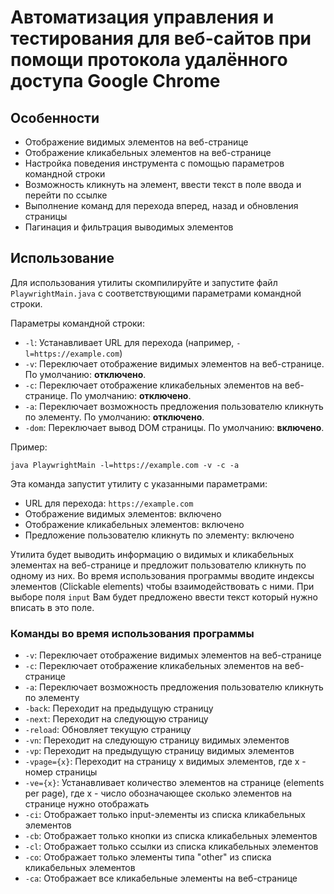# Автоматизация управления и тестирования для веб-сайтов при помощи протокола удалённого доступа Google Chrome

## Особенности

- Отображение видимых элементов на веб-странице
- Отображение кликабельных элементов на веб-странице
- Настройка поведения инструмента с помощью параметров командной строки
- Возможность кликнуть на элемент, ввести текст в поле ввода и перейти по ссылке
- Выполнение команд для перехода вперед, назад и обновления страницы
- Пагинация и фильтрация выводимых элементов

## Использование

Для использования утилиты скомпилируйте и запустите файл `PlaywrightMain.java` с соответствующими параметрами командной строки.

Параметры командной строки:
- `-l`: Устанавливает URL для перехода (например, `-l=https://example.com`)
- `-v`: Переключает отображение видимых элементов на веб-странице. По умолчанию: **отключено**.
- `-c`: Переключает отображение кликабельных элементов на веб-странице. По умолчанию: **отключено**.
- `-a`: Переключает возможность предложения пользователю кликнуть по элементу. По умолчанию: **отключено**.
- `-dom`: Переключает вывод DOM страницы. По умолчанию: **включено**.

Пример:

```
java PlaywrightMain -l=https://example.com -v -c -a
```

Эта команда запустит утилиту с указанными параметрами:

- URL для перехода: `https://example.com`
- Отображение видимых элементов: включено
- Отображение кликабельных элементов: включено
- Предложение пользователю кликнуть по элементу: включено

Утилита будет выводить информацию о видимых и кликабельных элементах на веб-странице и предложит пользователю кликнуть по одному из них.
Во время использования программы вводите индексы элементов (Clickable elements) чтобы взаимодействовать с ними.
При выборе поля `input` Вам будет предложено ввести текст который нужно вписать в это поле.

### Команды во время использования программы
- `-v`: Переключает отображение видимых элементов на веб-странице
- `-c`: Переключает отображение кликабельных элементов на веб-странице
- `-a`: Переключает возможность предложения пользователю кликнуть по элементу
- `-back`: Переходит на предыдущую страницу
- `-next`: Переходит на следующую страницу
- `-reload`: Обновляет текущую страницу
- `-vn`: Переходит на следующую страницу видимых элементов
- `-vp`: Переходит на предыдущую страницу видимых элементов
- `-vpage={x}`: Переходит на страницу x видимых элементов, где x - номер страницы
- `-ve={x}`: Устанавливает количество элементов на странице (elements per page), где x - число обозначающее сколько элементов на странице нужно отображать
- `-ci`: Отображает только input-элементы из списка кликабельных элементов
- `-cb`: Отображает только кнопки из списка кликабельных элементов
- `-cl`: Отображает только ссылки из списка кликабельных элементов
- `-co`: Отображает только элементы типа "other" из списка кликабельных элементов
- `-ca`: Отображает все кликабельные элементы на веб-странице
